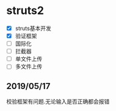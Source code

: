 # struts2
- [x] struts基本开发
- [x] 验证框架
- [ ] 国际化
- [ ] 拦截器
- [ ] 单文件上传
- [ ] 多文件上传
## 2019/05/17
校验框架有问题.无论输入是否正确都会报错
